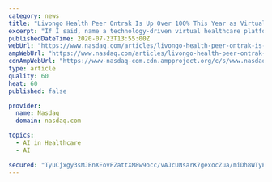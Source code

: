 ```yaml
---
category: news
title: "Livongo Health Peer Ontrak Is Up Over 100% This Year as Virtual Healthcare Picks Up Steam"
excerpt: "If I said, name a technology-driven virtual healthcare platform growing revenue at a triple ... some homework will reveal whether owning shares is worthwhile. The artificial intelligence (AI)-driven platform targets and engages with those coping with ..."
publishedDateTime: 2020-07-23T13:55:00Z
webUrl: "https://www.nasdaq.com/articles/livongo-health-peer-ontrak-is-up-over-100-this-year-as-virtual-healthcare-picks-up-steam"
ampWebUrl: "https://www.nasdaq.com/articles/livongo-health-peer-ontrak-is-up-over-100-this-year-as-virtual-healthcare-picks-up-steam?amp"
cdnAmpWebUrl: "https://www-nasdaq-com.cdn.ampproject.org/c/s/www.nasdaq.com/articles/livongo-health-peer-ontrak-is-up-over-100-this-year-as-virtual-healthcare-picks-up-steam?amp"
type: article
quality: 60
heat: 60
published: false

provider:
  name: Nasdaq
  domain: nasdaq.com

topics:
  - AI in Healthcare
  - AI

secured: "TyuCjxgy3sMJBnXEovPZattXM8w9occ/vAJcUNsarK7gexocZua/miDh8WTyPJD37mqfOyB+JERcXwebwwDroKE7o+9d47ShJgh5EMcxSI0d9MmpeTpFTpKpAnAmVdfsbOfvzTKP7mcLDqSpef9xrGIJ4pUWkr/QhdeefK0dEATRD+JGgd3OTOdBcX/cQI/uSo1Un65+ezc6vWWENNEliXVRqitVRNKokGxROnQNCGmjsiOkdK60lAvXtg70+gljk4pghZVSCC+cDXRGvp+JrFCm1XvdGEuOjoil+YVjEtE0E2KnlmOUVflEPAREcnPWUkfu9nyYKpe2T5ed1smjNA==;3yB7D7dkJozHiJSq4BmlrQ=="
---
```


